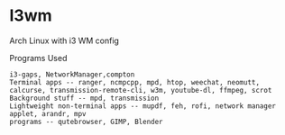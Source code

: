 # I3wm
Arch Linux with i3 WM config


Programs Used

    i3-gaps, NetworkManager,compton
    Terminal apps -- ranger, ncmpcpp, mpd, htop, weechat, neomutt, calcurse, transmission-remote-cli, w3m, youtube-dl, ffmpeg, scrot
    Background stuff -- mpd, transmission
    Lightweight non-terminal apps -- mupdf, feh, rofi, network manager applet, arandr, mpv
    programs -- qutebrowser, GIMP, Blender


